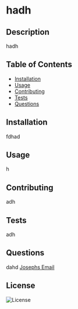# hadh

## Description
hadh

## Table of Contents
* [Installation](#installation)
* [Usage](#usage)
* [Contributing](#contributing)
* [Tests](#tests)
* [Questions](#questions)

## Installation
fdhad

## Usage
h

## Contributing
adh

## Tests
adh

## Questions
dahd
<a href='mailto:undefined'>Josephs Email</a>
## License
![License](https://img.shields.io/badge/license-hadh-blue.svg)
